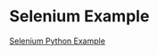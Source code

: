 # Selenium Example
<a href="https://niuhub.pnnl.gov/user/jsh66/notebooks/Selenium%20Example.ipynb">Selenium Python Example</a>
